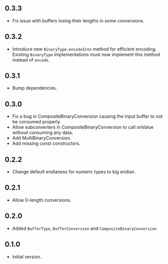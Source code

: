 ## 0.3.3

- Fix issue with buffers losing their lengths in some conversions.

## 0.3.2

- Introduce new `BinaryType.encodeInto` method for efficient encoding. Existing `BinaryType` implementations must now implement this method instead of `encode`.

## 0.3.1

- Bump dependencies.

## 0.3.0

- Fix a bug in CompositeBinaryConversion causing the input buffer to not be consumed properly.
- Allow subconverters in CompositeBinaryConversion to call onValue without consuming any data.
- Add MultiBinaryConversion.
- Add missing const constructors.

## 0.2.2

- Change default endianess for numeric types to big endian.

## 0.2.1

- Allow 0-length conversions.

## 0.2.0

- Added `BufferType`, `BufferConversion` and `CompositeBinaryConversion`

## 0.1.0

- Initial version.
